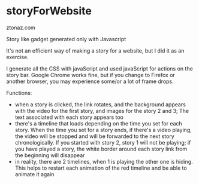 # storyForWebsite

ztonaz.com

Story like gadget generated only with Javascript

It's not an efficient way of making a story for a website, but I did it as an exercise.

I generate all the CSS with javaScript and used javaScript for actions on the story bar. Google Chrome works fine, but if you change to Firefox or another browser, you may experience some/or a lot of frame drops.

Functions:
- when a story is clicked, the link rotates, and the background appears with the video for the first story, and images for the story 2 and 3; The text associated with each story appears too
- there's a timeline that loads depending on the time you set for each story. When the time you set for a story ends, if there's a video playing, the video will be stopped and will be forwarded to the next story chronologically. If you started with story 2, story 1 will not be playing; if you have played a story, the white border around each story link from the beginning will disappear
- in reality, there are 2 timelines, when 1 is playing the other one is hiding. This helps to restart each animation of the red timeline and be able to animate it again
